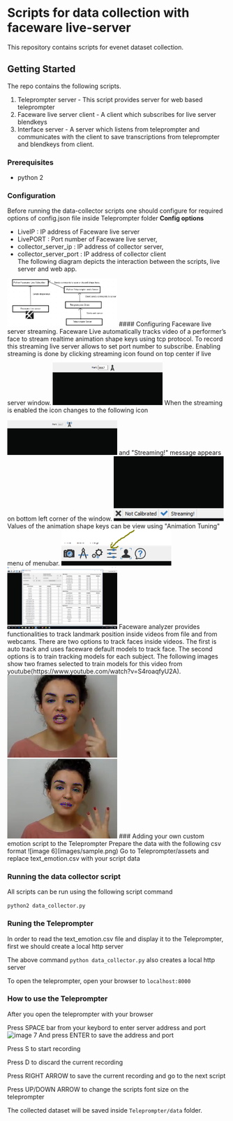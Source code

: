# Scripts for data collection with faceware live-server

This repository contains scripts for evenet dataset collection. 
## Getting Started
The repo contains the following scripts.
1. Teleprompter server - This script provides server for web based teleprompter 
2. Faceware live server client - A client which subscribes for live server blendkeys
3. Interface server - A server which listens from teleprompter and communicates with the client
to save transcriptions from teleprompter and blendkeys from client. 

### Prerequisites

* python 2

### Configuration 
Before running the data-collector scripts one should configure for required options of config.json file inside Teleprompter folder
**Config options** 
*   LiveIP                  : IP address of Faceware live server
*   LivePORT                : Port number of Faceware live server,
*   collector_server_ip     : IP address of collector server,
*   collector_server_port	: IP address of collector client  
The following diagram depicts the interaction between the scripts, live server and web app.
<img src="https://github.com/hansonrobotics/evenet-data-collection/blob/master/images/image8.png" width = 50%/> 
#### Configuring Faceware live server streaming.
Faceware Live automatically tracks video of a performer’s face to stream realtime animation shape keys using tcp protocol. To record this streaming live server allows to set port number to subscribe. Enabling streaming is done by clicking streaming icon found on top center if live server window.  
<img src="https://github.com/hansonrobotics/evenet-data-collection/blob/master/images/image1.PNG" width = 50%/>  
When the streaming is enabled the icon changes to the following icon  
<img src="https://github.com/hansonrobotics/evenet-data-collection/blob/master/images/image4.PNG" width = 50%/>   
and "Streaming!" message appears on bottom left corner of the window.  
<img src="https://github.com/hansonrobotics/evenet-data-collection/blob/master/images/image2.PNG" width = 50%/>
Values of the animation shape keys can be view using "Animation Tuning" menu of menubar.
<img src="https://github.com/hansonrobotics/evenet-data-collection/blob/master/images/image5.PNG" width = 50%/>  
<img src="https://github.com/hansonrobotics/evenet-data-collection/blob/master/images/image3.png" width = 50%/>
Faceware analyzer provides functionalities to track landmark position inside videos from file and from webcams. There are two options to track faces inside videos. The first is auto track and uses faceware default models to track face. The second options is to train tracking models for each subject. The following images show two frames selected to train models for this video from youtube(https://www.youtube.com/watch?v=S4roaqfyU2A). 
<img src="https://github.com/hansonrobotics/evenet-data-collection/blob/master/images/image6.PNG" width = 50%/>
<img src="https://github.com/hansonrobotics/evenet-data-collection/blob/master/images/image7.PNG" width = 50%/>
### Adding your own custom emotion script to the Teleprompter
Prepare the data with the following csv format 
![image 6](images/sample.png)  
Go to Teleprompter/assets and replace text_emotion.csv with your script data

### Running the data collector script
All scripts can be run using the following script command

```python2 data_collector.py```

### Runing the Teleprompter
In order to read the  text_emotion.csv file and display it to the Teleprompter, first we should create a local http server  

The above command  ```python data_collector.py``` also creates a local http server

To open the teleprompter, open your browser to  ```localhost:8000```

### How to use the Teleprompter
After you open the teleprompter with your browser 

Press SPACE bar from your keybord to enter server address and port
![image 7](images/server_addr.png)
And press ENTER to save the address and port

Press S to start recording

Press D to discard the current recording

Press RIGHT ARROW to save the current recording and go to the next script

Press UP/DOWN ARROW to change the scripts font size on the teleprompter

The collected dataset will be saved inside `Teleprompter/data` folder.
